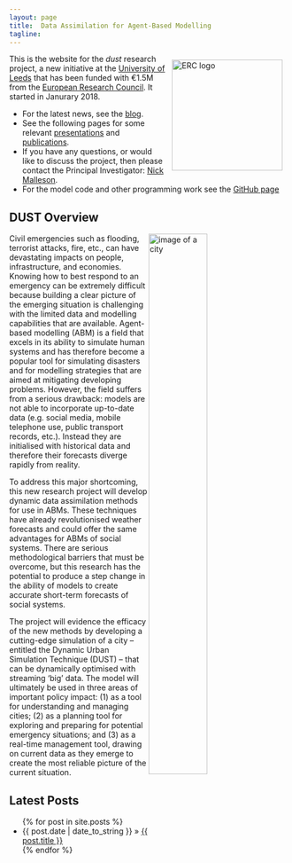 ```yaml
---
layout: page
title:  Data Assimilation for Agent-Based Modelling
tagline: 
---
```


<img style="float:right; padding:10px ;width:200px; height:auto;" src="./figures/erc_logo.jpg" alt="ERC logo" />



This is the website for the _dust_ research project, a new initiative at the [University of Leeds](http://www.leeds.ac.uk/) that has been funded with €1.5M from the [European Research Council](https://erc.europa.eu/). It started in Janurary 2018. 

 - For the latest news, see the [blog]({{site.baseurl}}/blog.html).
 - See the following pages for some relevant [presentations]({{site.baseurl}}/presentations.html) and [publications]({{site.baseurl}}/publications.html).
 - If you have any questions, or would like to discuss the project, then please contact the Principal Investigator: [Nick Malleson](http://www.geog.leeds.ac.uk/people/n.malleson/).
 - For the model code and other programming work see the [GitHub page](https://github.com/Urban-Analytics/dust)

## DUST Overview
 
<figure>
	<img style="float:right; width:50%" src="./figures/shutterstock_788458099-small.jpg" alt="image of a city" />
</figure>

Civil emergencies such as flooding, terrorist attacks, fire, etc., can have devastating impacts on people, infrastructure, and economies. Knowing how to best respond to an emergency can be extremely difficult because building a clear picture of the emerging situation is challenging with the limited data and modelling capabilities that are available. Agent-based modelling (ABM) is a field that excels in its ability to simulate human systems and has therefore become a popular tool for simulating disasters and for modelling strategies that are aimed at mitigating developing problems. However, the field suffers from a serious drawback: models are not able to incorporate up-to-date data (e.g. social media, mobile telephone use, public transport records, etc.). Instead they are initialised with historical data and therefore their forecasts diverge rapidly from reality.

To address this major shortcoming, this new research project will develop dynamic data assimilation methods for use in ABMs. These techniques have already revolutionised weather forecasts and could offer the same advantages for ABMs of social systems. There are serious methodological barriers that must be overcome, but this research has the potential to produce a step change in the ability of models to create accurate short-term forecasts of social systems.

The project will evidence the efficacy of the new methods by developing a cutting-edge simulation of a city – entitled the Dynamic Urban Simulation Technique (DUST) – that can be dynamically optimised with streaming ‘big’ data. The model will ultimately be used in three areas of important policy impact: (1) as a tool for understanding and managing cities; (2) as a planning tool for exploring and preparing for potential emergency situations; and (3) as a real-time management tool, drawing on current data as they emerge to create the most reliable picture of the current situation.

## Latest Posts

<ul class="posts">
  {% for post in site.posts %}
    <li><span>{{ post.date | date_to_string }}</span> &raquo; <a href="{{ site.baseurl }}{{ post.url }}">{{ post.title }}</a></li>
  {% endfor %}
</ul>


